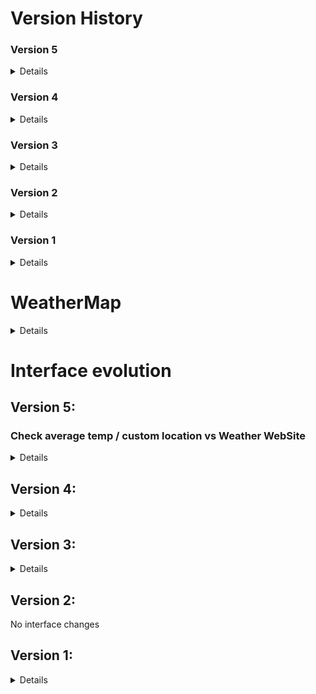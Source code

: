 # Version History

### Version 5

<details>
  
NPM Packages: 
- `sass` and `sass-loader`: Used to implement SASS/SCSS into the style of the components

General:
- Improve styles, using only `display: flex` to arrange the items in the interface
- Added total items in the forecast search (In the header)
- Added a new message when the forecast list is blank

Fixes:
- Fix the `Fragment` warning, it's was required declare the Fragment element un lowercase => <fragment></fragment>

</details>

### Version 4

<details>
  
NPM Packages: 
- `vuex`: Manage a global state

New features in the FrontEnd:
- Avoid duplicates entries
- Allow delete items from the list
- Sort forecast results

</details>

### Version 3

<details>
  
NPM Packages: 
- `axios`: AJAX Library to fetch data from localhost
- `vue-fragment`: React.Fragment reapplication for Vue (To avoid create elements innecesary in the DOM)

Create `services` folder to manage the queries to the Server (BackEnd C#)
- Service: Main configurator
- ForecastWeather: Implement the method GET to request data from the backend (`BaseUrl/api/weatherforecast?location=[CUSTOM LOCATION]`)

VueJS:
- Split the code in VueJS Components.
- Added the `views` folder to maintain the "pages" of the application
- Added: A vue with the home content
- Added: Header of the App
- Added: Search Form
- Added: List with the result of the forecasts
- Added: Component to display the API result

General:
- Change general Icon located in the Browser's tab.
- Include a header into the app with a logo.

</details>

### Version 2

<details>
  
- Implement NodeJS / NPM / WebPack to implement VueJS and split the FrontEnd in components

</details>

### Version 1

<details>
  
- Implement basic requirements
- Create BackEnd using C# .Net Core / EF
- Separate all classes into different files
- Implement MediatR
- Basic HTML implementation with `wwwroot` folder to inject VueJS. 

</details>

# WeatherMap

<details>
  
Weather App - Created on C# API REST / Entity Framework / .Net Core

The display is using VueJS

Using the API provided at [http://openweathermap.org](http://openweathermap.org), write a C# program that determines the average daily temperature (in Fahrenheit, rounded to 2 decimal places), for the next 5 days in each of the following locations:

- Marlboro, MA
- San Diego, CA
- Cheyenne, WY
- Anchorage, AK
- Austin, TX
- Orlando, FL
- Seattle, WA
- Cleveland, OH
- Portland, ME
- Honolulu, HI

Additionally, indicate if there is any chance of precipitation on a given day by adding an '*' next to the date.

## Sample output:

_______________________
Marlboro, MA (01752)
_______________________
Date       Avg Temp(F)

3/8/2017   48.39 F

3/9/2017   40.03 F

3/10/2017  30.01 F

3/11/2017  16.64 F

3/12/2017* 11.71 F

</details>

# Interface evolution

## Version 5:

### Check average temp / custom location vs Weather WebSite

<details>
  
### Intro
The calculation of the WebApi match with external [Weather Forecast](https://weather.com/weather/tenday/l/Heredia+Heredia+Costa+Rica?canonicalCityId=f100ca8c60d480d1dad0edf84f5d37b2732e16ab7cbccebbf9b628559710fd63)

### Explanation
![double-check](https://i.imgur.com/OzyfUYe.png)

### Full demo:
![demo-calculations](https://s3.us-west-2.amazonaws.com/secure.notion-static.com/d54fa229-f929-4505-88b6-65004cca987f/Demo_Calculations.gif?X-Amz-Algorithm=AWS4-HMAC-SHA256&X-Amz-Credential=AKIAT73L2G45O3KS52Y5%2F20201003%2Fus-west-2%2Fs3%2Faws4_request&X-Amz-Date=20201003T221445Z&X-Amz-Expires=86400&X-Amz-Signature=cfe0fd5ef60d94921122872a362ef4c235fdf0acae296c9fd3c7cb988f206158&X-Amz-SignedHeaders=host&response-content-disposition=filename%20%3D%22Demo_Calculations.gif%22)

</details>

## Version 4:

<details>
  
![ver4](https://i.imgur.com/YkrD0yC.gif)

</details>

## Version 3:

<details>
  
![ver3](https://i.imgur.com/EQKWPvb.gif)

</details>

## Version 2:
No interface changes

## Version 1:
<details>
  
![ver1](https://i.imgur.com/Z2DSwJL.gif)

</details>

